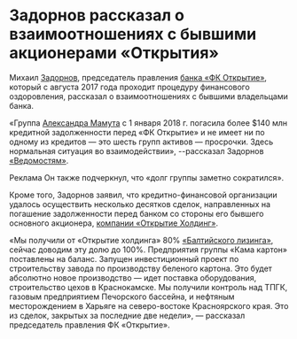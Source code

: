 Задорнов рассказал о взаимоотношениях с бывшими акционерами «Открытия»
======================================================================

Михаил [Задорнов](https://www.gazeta.ru/tags/person/mihail_zadornov.shtml), председатель правления [банка «ФК Открытие»](https://www.gazeta.ru/tags/organization/fk_otkrytie.shtml), который с августа 2017 года проходит процедуру финансового оздоровления, рассказал о взаимоотношениях с бывшими владельцами банка.

«Группа [Александра Мамута](https://www.gazeta.ru/tags/person/aleksandr_mamut.shtml) с 1 января 2018 г. погасила более $140 млн кредитной задолженности перед «ФК Открытие» и не имеет ни по одному из кредитов — это шесть групп активов — просрочки. Здесь нормальная ситуация во взаимодействии», --рассказал Задорнов [«Ведомостям»](https://www.gazeta.ru/tags/media/vedomosti.shtml).

 Реклама      Он также подчеркнул, что «долг группы заметно сократился».

Кроме того, Задорнов заявил, что кредитно-финансовой организации удалось осуществить несколько десятков сделок, направленных на погашение задолженности перед банком со стороны его бывшего основного акционера, [компании «Открытие Холдинг»](https://www.gazeta.ru/tags/organization/otkrytie_holding.shtml).

«Мы получили от «Открытие холдинга» 80% [«Балтийского лизинга»](https://www.gazeta.ru/tags/organization/baltiiskii_lizing.shtml), сейчас доводим эту долю до 100%. Предприятия группы «Кама картон» поставлены на баланс. Запущен инвестиционный проект по строительству завода по производству беленого картона. Это будет абсолютно новое производство — идет поставка оборудования, строительство цехов в Краснокамске. Мы получили контроль над ТПГК, газовым предприятием Печорского бассейна, и нефтяным месторождением в Харьяге на северо-востоке Красноярского края. Это из сделок, закрытых за последние две недели», — рассказал председатель правления ФК «Открытие».

 
